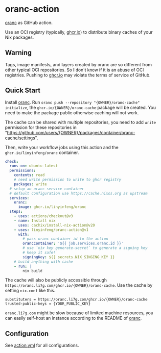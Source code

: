 # oranc-action

[oranc](https://github.com/linyinfeng/oranc) as GitHub action.

Use an OCI registry (typically, [ghcr.io](https://ghcr.io)) to distribute binary caches of your Nix packages.

## Warning

Tags, image manifests, and layers created by oranc are so different from other typical OCI repositories.
So I don't know if it is an abuse of OCI registries. Pushing to [ghcr.io](https://ghcr.io) may violate the terms of service of GitHub.

## Quick Start

Install [oranc](https://github.com/linyinfeng/oranc). Run `oranc push --repository "{OWNER}/oranc-cache" initialize`, the `ghcr.io/{OWNER}/oranc-cache` package will be created. You need to make the package public otherwise caching will not work.

The cache can be shared with multiple repositories, you need to add `write` permission for these repositories in "https://github.com/users/{OWNER}/packages/container/oranc-cache/settings".

Then, write your workflow jobs using this action and the `ghcr.io/linyinfeng/oranc` container.

```yaml
check:
  runs-on: ubuntu-latest
  permissions:
    contents: read
    # need write permission to write to ghcr registry
    packages: write
  # setup an oranc service container
  # default configuration use https://cache.nixos.org as upstream
  services:
    oranc:
      image: ghcr.io/linyinfeng/oranc
  steps:
    - uses: actions/checkout@v3
    - name: Install nix
      uses: cachix/install-nix-action@v20
    - uses: linyinfeng/oranc-action@v1
      with:
        # pass oranc container id to the action
        orancContainer: '${{ job.services.oranc.id }}'
        # use `nix key generate-secret` to generate a signing key
        # keep it safe!
        signingKey: ${{ secrets.NIX_SINGING_KEY }}
    # build anything with cache
    - run: |
        nix build
```

The cache will also be publicly accessible through `https://oranc.li7g.com/ghcr.io/{OWNER}/oranc-cache`. Use the cache by setting `nix.conf` like this.

```text
substituters = https://oranc.li7g.com/ghcr.io/{OWNER}/oranc-cache
trusted-public-keys = {YOUR_PUBLIC_KEY}
```

`oranc.li7g.com` might be slow because of limited machine resources, you can easily self-host an instance according to the README of [oranc](https://github.com/linyinfeng/oranc).

## Configuration

See [action.yml](./action.yml) for all configurations.
